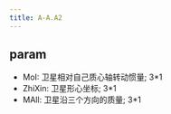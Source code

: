 ```yaml
---
title: A-A.A2
---
```


## param
- MoI: 卫星相对自己质心轴转动惯量; 3*1
- ZhiXin: 卫星形心坐标; 3*1
- MAll: 卫星沿三个方向的质量; 3*1
